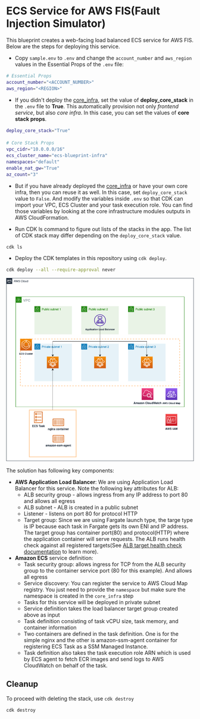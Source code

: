 # ECS Service for AWS FIS(Fault Injection Simulator)

This blueprint creates a web-facing load balanced ECS service for AWS FIS. Below are the steps for deploying this service.


* Copy `sample.env` to `.env` and change the `account_number` and `aws_region` values in the Essential Props of the `.env` file:
```bash
# Essential Props
account_number="<ACCOUNT_NUMBER>"
aws_region="<REGION>"
```

* If you didn't deploy the [core_infra](../core_infra/README.md), set the value of **deploy_core_stack** in the `.env` file to **True**. This automatically provision not only *frontend service*, but also *core infra*. In this case, you can set the values of **core stack props**.
```bash
deploy_core_stack="True"

# Core Stack Props
vpc_cidr="10.0.0.0/16"
ecs_cluster_name="ecs-blueprint-infra"
namespaces="default"
enable_nat_gw="True"
az_count="3"
```

* But if you have already deployed the [core_infra](../core_infra/README.md) or have your own core infra, then you can reuse it as well. In this case, set `deploy_core_stack` value to `False`. And modify the variables inside `.env` so that CDK can import your VPC, ECS Cluster and your task execution role. You can find those variables by looking at the core infrastructure modules outputs in AWS CloudFormation.

* Run CDK ls command to figure out lists of the stacks in the app. The list of CDK stack may differ depending on the `deploy_core_stack` value.
```bash
cdk ls
```

* Deploy the CDK templates in this repository using `cdk deploy`.
```bash
cdk deploy --all --require-approval never
```

<p align="center">
  <img src="../../docs/fis-service.png"/>
</p>

The solution has following key components:

* **AWS Application Load Balancer**: We are using Application Load Balancer for this service. Note the following key attributes for ALB:
  * ALB security group - allows ingress from any IP address to port 80 and allows all egress
  * ALB subnet - ALB is created in a public subnet
  * Listener - listens on port 80 for protocol HTTP
  * Target group: Since we are using Fargate launch type, the targe type is IP because each task in Fargate gets its own ENI and IP address. The target group has container port(80) and protocol(HTTP) where the application container will serve requests. The ALB runs health check against all registered targets(See [ALB target health check documentation](https://docs.aws.amazon.com/elasticloadbalancing/latest/application/target-group-health-checks.html) to learn more).
* **Amazon ECS** service definition:
  * Task security group: allows ingress for TCP from the ALB security group to the container service port (80 for this example). And allows all egress
  * Service discovery: You can register the service to AWS Cloud Map registry. You just need to provide the `namespace` but make sure the namespace is created in the `core_infra` step
  * Tasks for this service will be deployed in private subnet
  * Service definition takes the load balancer target group created above as input
  * Task definition consisting of task vCPU size, task memory, and container information
  * Two containers are defined in the task definition. One is for the simple nginx and the other is amazon-ssm-agent container for registering ECS Task as a SSM Managed Instance.
  * Task definition also takes the task execution role ARN which is used by ECS agent to fetch ECR images and send logs to AWS CloudWatch on behalf of the task.

## Cleanup
To proceed with deleting the stack, use `cdk destroy`
```bash
cdk destroy
```
